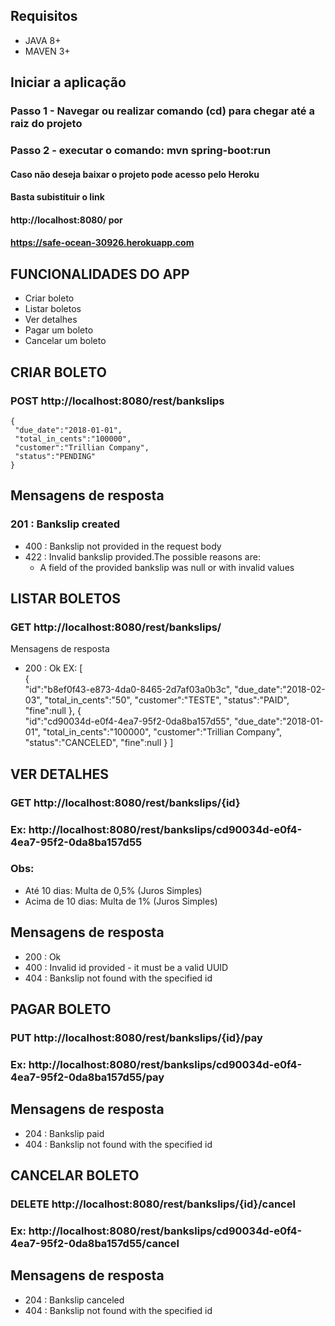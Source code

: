 ## Requisitos
* JAVA 8+
* MAVEN 3+

## Iniciar a aplicação
### Passo 1 - Navegar ou realizar comando (cd) para chegar até a raiz do projeto
### Passo 2 - executar o comando: mvn spring-boot:run

#### Caso não deseja baixar o projeto pode acesso pelo Heroku
#### Basta subistituir o link 
#### http://localhost:8080/ por 
#### https://safe-ocean-30926.herokuapp.com


## FUNCIONALIDADES DO APP
* Criar boleto
* Listar boletos
* Ver detalhes
* Pagar um boleto
* Cancelar um boleto

## CRIAR BOLETO
### POST http://localhost:8080/rest/bankslips

```
{
 "due_date":"2018-01-01",
 "total_in_cents":"100000",
 "customer":"Trillian Company",
 "status":"PENDING"
}
```

## Mensagens de resposta
### 201 : Bankslip created
* 400 : Bankslip not provided in the request body
* 422 : Invalid bankslip provided.The possible reasons are:
  * A field of the provided bankslip was null or with invalid values


## LISTAR BOLETOS
### GET http://localhost:8080/rest/bankslips/

Mensagens de resposta
* 200 : Ok 
EX: [  
   {  
      "id":"b8ef0f43-e873-4da0-8465-2d7af03a0b3c",
      "due_date":"2018-02-03",
      "total_in_cents":"50",
      "customer":"TESTE",
      "status":"PAID",
      "fine":null
   },
   {  
      "id":"cd90034d-e0f4-4ea7-95f2-0da8ba157d55",
      "due_date":"2018-01-01",
      "total_in_cents":"100000",
      "customer":"Trillian Company",
      "status":"CANCELED",
      "fine":null
   }
]


## VER DETALHES
### GET http://localhost:8080/rest/bankslips/{id}
### Ex: http://localhost:8080/rest/bankslips/cd90034d-e0f4-4ea7-95f2-0da8ba157d55
### Obs: 
* Até 10 dias: Multa de 0,5% (Juros Simples)
* Acima de 10 dias: Multa de 1% (Juros Simples)

## Mensagens de resposta
* 200 : Ok
* 400 : Invalid id provided - it must be a valid UUID
* 404 : Bankslip not found with the specified id


## PAGAR BOLETO
### PUT http://localhost:8080/rest/bankslips/{id}/pay
### Ex: http://localhost:8080/rest/bankslips/cd90034d-e0f4-4ea7-95f2-0da8ba157d55/pay

## Mensagens de resposta
* 204 : Bankslip paid
* 404 : Bankslip not found with the specified id


## CANCELAR BOLETO
### DELETE http://localhost:8080/rest/bankslips/{id}/cancel
### Ex: http://localhost:8080/rest/bankslips/cd90034d-e0f4-4ea7-95f2-0da8ba157d55/cancel

## Mensagens de resposta
* 204 : Bankslip canceled
* 404 : Bankslip not found with the specified id
